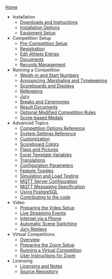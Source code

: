[Home](index)

* Installation
  * [Downloads and Instructions](Downloads)
  * [Installation Options](InstallationOverview)
  * [Equipment Setup](EquipmentSetup)
* Competition Setup
  * [Pre-Competition Setup](2100PreCompetitionSetup)
  * [Registration](2200Registration)
  * [Edit Athlete Entries](2300EditAthleteEntries)
  * [Documents](2400PreCompetitionDocuments)
  * [Records Management](2500RecordsManagement)
* Running a Competition
  * [Weigh-in and Start Numbers](WeighIn)
  * [Announcing, Marshaling and Timekeeping](Announcing)
  * [Scoreboards and Displays](Displays)
  * [Refereeing](Refereeing)
  * [Jury](Jury)
  * [Breaks and Ceremonies](Breaks)
  * [Result Documents](ResultDocuments)
  * [Optional Modified Competition Rules](ModifiedRules)
  * [Score-based Medals](ScoreBasedCompetitions)
* Advanced Topics
  * [Competition Options Reference](2600AdvancedPreCompetitionSetup)
  * [System Settings Reference](2120AdvancedSystemSettings)
  * [Customization](UploadingLocalSettings)
  * [Scoreboard Colors](Styles)
  * [Flags and Pictures](FlagsPictures)
  * [Excel Template Variables](TemplateVariables)
  * [Translations](Translation)
  * [Configuration Parameters](Configuration)
  * [Feature Toggles](FeatureToggles)
  * [Simulation and Load Testing](Simulation)
  * [MQTT Server Configuration](MQTT)
  * [MQTT Messaging Specification](MQTTMessages)
  * [Using PostgreSQL](PostgreSQL)
  * [Contributing to the code](Gitpod)
* Video
  * [Preparing the Video Setup](OBS)
  * [Live Streaming Events](Streaming)
  * [Internet via a Phone](PhoneHotSpot)
  * [Automatic Scene Switching](OBSSceneSwitching)
  * [Jury Replays](JuryReplays)
* Virtual Competitions
  * [Overview](4100VirtualOverview)
  * [Preparing the Zoom Setup](4200PrepareZoomBroadcasting)
  * [Running a Virtual Competition](4300Zoom)
  * [User Instructions for Zoom](4400UserInstructionsForZoom)
* Licensing
  * [Licensing and Notes](Licensing)
  * [Source Repository](https://github.com/jflamy/owlcms4)
